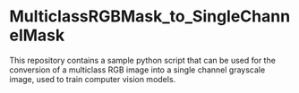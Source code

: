 # MulticlassRGBMask_to_SingleChannelMask
This repository contains a sample python script that can be used for the conversion of a multiclass RGB image into a single channel grayscale image, used to train computer vision models.
